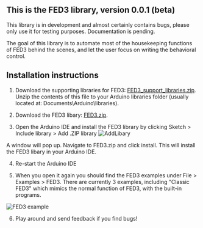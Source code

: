 ## This is the FED3 library, version 0.0.1 (beta)
This library is in development and almost certainly contains bugs, please only use it for testing purposes. Documentation is pending.

The goal of this library is to automate most of the housekeeping functions of FED3 behind the scenes, and let the user focus on writing the behavioral control.  

## Installation instructions
1. Download the supporting libraries for FED3: [FED3_support_libraries.zip](https://github.com/KravitzLabDevices/FED3/raw/master/FED3_library/FED3_support_libraries.zip). Unzip the contents of this file to your Arduino libraries folder (usually located at: Documents\Arduino\libraries). 

2. Download the FED3  libary: [FED3.zip](https://github.com/KravitzLabDevices/FED3/blob/master/FED3_library/FED3.zip). 

3. Open the Arduino IDE and install the FED3 library by clicking Sketch > Include library > Add .ZIP library 
![AddLibary](https://raw.githubusercontent.com/KravitzLabDevices/FED3/master/photos/AddZipLibrary.bmp)

A window will pop up.  Navigate to FED3.zip and click install.  This will install the FED3 libary in your Arduino IDE.

4. Re-start the Arduino IDE

5. When you open it again you should find the FED3 examples under File > Examples > FED3.  There are currently 3 examples, including "Classic FED3" which mimics the normal function of FED3, with the built-in programs.

![FED3 example](https://raw.githubusercontent.com/KravitzLabDevices/FED3/master/photos/FED3example.png)

6. Play around and send feedback if you find bugs!



